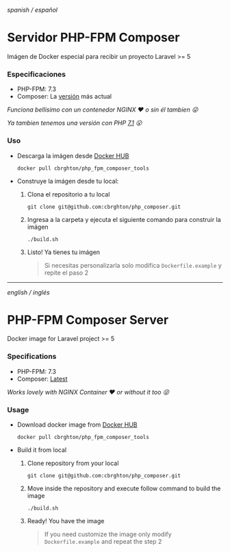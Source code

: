 *spanish / español*

# Servidor PHP-FPM Composer

Imágen de Docker especial para recibir un proyecto Laravel >= 5

### Especificaciones

* PHP-FPM: 7.3
* Composer: La [versión](https://getcomposer.org/doc/faqs/how-to-install-composer-programmatically.md) más actual

*Funciona bellisimo con un contenedor NGINX :heart: o sin él tambien :stuck_out_tongue_winking_eye:*

*Ya tambien tenemos una versión con PHP [7.1](https://hub.docker.com/r/cbrghton/php_fpm_composer_tools/tags) :open_mouth:*

### Uso

* Descarga la imágen desde [Docker HUB](https://hub.docker.com/r/cbrghton/php_fpm_composer_tools/)
  
  ```
  docker pull cbrghton/php_fpm_composer_tools
  ```



* Construye la imágen desde tu local:
  
  1. Clona el repositorio a tu local
     
     ```
     git clone git@github.com:cbrghton/php_composer.git
     ```
  
  2. Ingresa a la carpeta y ejecuta el siguiente comando para construir la imágen
     
     ```
     ./build.sh
     ```
  
  3. Listo! Ya tienes tu imágen
     
     > Si necesitas personalizarla solo modifica `Dockerfile.example` y repite el paso 2

***

*english / inglés*

# PHP-FPM Composer Server

Docker image for Laravel project >= 5

### Specifications

* PHP-FPM: 7.3
* Composer: [Latest](https://getcomposer.org/doc/faqs/how-to-install-composer-programmatically.md)

*Works lovely with NGINX Container :heart: or without it too :stuck_out_tongue_winking_eye:*



### Usage

* Download docker image from [Docker HUB](https://hub.docker.com/r/cbrghton/php_fpm_composer_tools/)
  
  ```
  docker pull cbrghton/php_fpm_composer_tools
  ```



* Build it from local
  
  1. Clone repository from your local
     
     ```
     git clone git@github.com:cbrghton/php_composer.git
     ```
  
  2. Move inside the repository and execute follow command to build the image
     
     ```
     ./build.sh
     ```
  
  3. Ready! You have the image
     
     > If you need customize the image only modify `Dockerfile.example` and repeat the step 2

